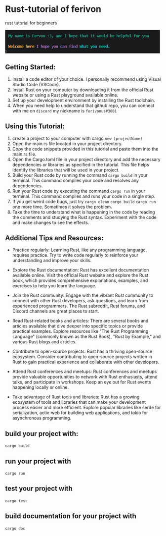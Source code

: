 # Rust-tutorial of ferivon
rust tutorial for beginners 

![Welcome :3](additional-pictures-to-github/ferivon%20welcome.png)

## Getting Started:
1. Install a code editor of your choice. I personally recommend using Visual Studio Code (VSCode).
2. Install Rust on your computer by downloading it from the official Rust website or using a Rust playground available online.
3. Set up your development environment by installing the Rust toolchain.
4. When you need help to understand that github repo, you can connect with me on `discord` my nickname is `ferivonus#3001` 

## Using this Tutorial:
1. create a project to your computer with cargo `new [projectName]`
2. Open the main.rs file located in your project directory.
3. Copy the code snippets provided in this tutorial and paste them into the main.rs file.
4. Open the Cargo.toml file in your project directory and add the necessary dependencies or libraries as specified in the tutorial. This file helps identify the libraries that will be used in your project.
5. Build your Rust code by running the command `cargo build` in your terminal. This command compiles your code and resolves any dependencies.
6. Run your Rust code by executing the command `cargo run` in your terminal. This command compiles and runs your code in a single step.
8. If you get weird code bugs, just try `cargo clean` `cargo build` `cargo run` one more time. Sometimes it solves the problem.
8. Take the time to understand what is happening in the code by reading the comments and studying the Rust syntax. Experiment with the code and make changes to see the effects.

## Additional Tips and Resources:
- Practice regularly: Learning Rust, like any programming language, requires practice. Try to write code regularly to reinforce your understanding and improve your skills.

- Explore the Rust documentation: Rust has excellent documentation available online. Visit the official Rust website and explore the Rust book, which provides comprehensive explanations, examples, and exercises to help you learn the language.

- Join the Rust community: Engage with the vibrant Rust community to connect with other Rust developers, ask questions, and learn from experienced programmers. The Rust subreddit, Rust forums, and Discord channels are great places to start.

- Read Rust-related books and articles: There are several books and articles available that dive deeper into specific topics or provide practical examples. Explore resources like "The Rust Programming Language" (commonly known as the Rust Book), "Rust by Example," and various Rust blogs and articles.

- Contribute to open-source projects: Rust has a thriving open-source ecosystem. Consider contributing to open-source projects written in Rust to gain practical experience and collaborate with other developers.

- Attend Rust conferences and meetups: Rust conferences and meetups provide valuable opportunities to network with Rust enthusiasts, attend talks, and participate in workshops. Keep an eye out for Rust events happening locally or online.

- Take advantage of Rust tools and libraries: Rust has a growing ecosystem of tools and libraries that can make your development process easier and more efficient. Explore popular libraries like serde for serialization, actix-web for building web applications, and tokio for asynchronous programming.

## build your project with:
`cargo build`
## run your project with 
`cargo run`

## test your project with 
` cargo test `
## build documentation for your project with 
`cargo doc`
